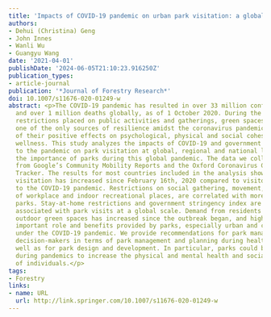 ```yaml
---
title: 'Impacts of COVID-19 pandemic on urban park visitation: a global analysis'
authors:
- Dehui (Christina) Geng
- John Innes
- Wanli Wu
- Guangyu Wang
date: '2021-04-01'
publishDate: '2024-06-05T21:10:23.916250Z'
publication_types:
- article-journal
publication: '*Journal of Forestry Research*'
doi: 10.1007/s11676-020-01249-w
abstract: <p>The COVID-19 pandemic has resulted in over 33 million confirmed cases
  and over 1 million deaths globally, as of 1 October 2020. During the lockdown and
  restrictions placed on public activities and gatherings, green spaces have become
  one of the only sources of resilience amidst the coronavirus pandemic, in part because
  of their positive effects on psychological, physical and social cohesion and spiritual
  wellness. This study analyzes the impacts of COVID-19 and government response policies
  to the pandemic on park visitation at global, regional and national levels and assesses
  the importance of parks during this global pandemic. The data we collected primarily
  from Google’s Community Mobility Reports and the Oxford Coronavirus Government Response
  Tracker. The results for most countries included in the analysis show that park
  visitation has increased since February 16th, 2020 compared to visitor numbers prior
  to the COVID-19 pandemic. Restrictions on social gathering, movement, and the closure
  of workplace and indoor recreational places, are correlated with more visits to
  parks. Stay-at-home restrictions and government stringency index are negatively
  associated with park visits at a global scale. Demand from residents for parks and
  outdoor green spaces has increased since the outbreak began, and highlights the
  important role and benefits provided by parks, especially urban and community parks,
  under the COVID-19 pandemic. We provide recommendations for park managers and other
  decision-makers in terms of park management and planning during health crises, as
  well as for park design and development. In particular, parks could be utilized
  during pandemics to increase the physical and mental health and social well-being
  of individuals.</p>
tags:
- Forestry
links:
- name: URL
  url: http://link.springer.com/10.1007/s11676-020-01249-w
---
```

